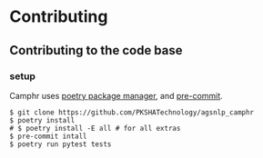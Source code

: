 # Contributing


## Contributing to the code base

### setup

Camphr uses [poetry package manager](https://github.com/python-poetry/poetry), and [pre-commit](https://pre-commit.com/).

```
$ git clone https://github.com/PKSHATechnology/agsnlp_camphr
$ poetry install
# $ poetry install -E all # for all extras
$ pre-commit intall
$ poetry run pytest tests
```
